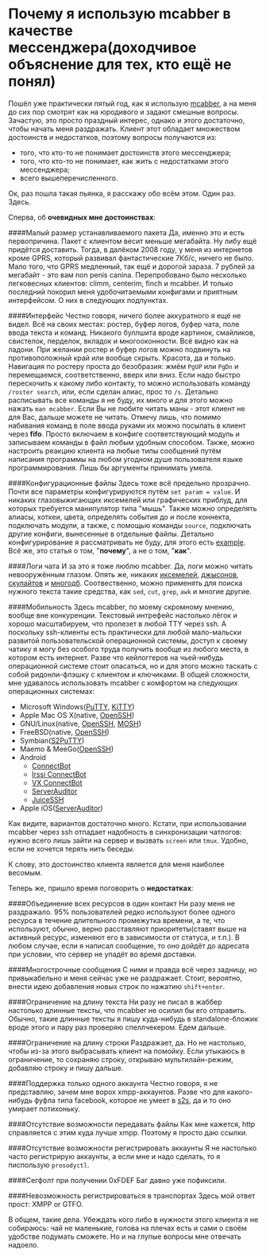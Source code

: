 Почему я использую mcabber в качестве мессенджера(доходчивое объяснение для тех, кто ещё не понял)
==================================================================================================

Пошёл уже практически пятый год, как я использую [mcabber](http://mcabber.com), а на меня до сих пор смотрят как на юродивого и задают смешные вопросы. Зачастую, это просто праздный интерес, однако и этого достаточно, чтобы начать меня раздражать. Клиент этот обладает множеством достоинств и недостатков, поэтому вопросы получаются из: 

+ того, что кто-то не понимает достоинств этого мессенджера;
+ того, что кто-то не понимает, как жить с недостатками этого мессенджера;
+ всего вышеперечисленного.

Ок, раз пошла такая пьянка, я расскажу обо всём этом. Один раз. Здесь.

Сперва, об **очевидных мне достоинствах**:

####Малый размер устанавливаемого пакета
Да, именно это и есть первопричина. Пакет с клиентом весит меньше мегабайта. Ну либу ещё придётся доставить. Тогда, в далёком 2008 году, у меня из интернетов кроме GPRS, который развивал фантастические 7Кб/с, ничего не было. Мало того, что GPRS медленный, так ещё и дорогой зараза. 7 рублей за мегабайт - это вам non penis canina. Перепробовано было несколько легковесных клиентов: climm, centerim, finch и mcabber. И только последний покорил меня удобочитаемыми конфигами и приятным интерфейсом. О них в следующих подпунктах.

####Интерфейс
Честно говоря, ничего более аккуратного я ещё не видел. Всё на своих местах: ростер, буфер логов, буфер чата, поле ввода текста и команд. Никакого буллшита вроде картинок, смайликов, свистелок, перделок, вкладок и многооконности. Всё видно как на ладони. При желании ростер и буфер логов можно подвинуть на противоположный край или вообще скрыть. Красота, да и только. Навигация по ростеру проста до безобразия: жмём `PgUP` или `PgDn` и перемещаемся, соответственно, вверх или вниз. Если надо быстро перескочить к какому либо контакту, то можно использовать команду `/roster search`, или, если сделан алиас, прос то `/s`. Детально расписывать все команды я не буду, их много и для этого можно нажать `man mcabber`. Если Вы не любите читать маны - этот клиент не для Вас, дальше можете не читать. Отмечу лишь, что помимо набивания команд в поле ввода руками их можно посылать в клиент через **fifo**. Просто включаем в конфиге соответствующий модуль и записываем команды в файл любым удобным способом. Также, можно настроить реакцию клиента на любые типы сообщений путём написания программы на любом угодном душе пользователя языке программирования. Лишь бы аргументы принимать умела.

####Конфигурационные файлы
Здесь тоже всё предельно прозрачно. Почти все параметры конфигурируются путём `set param = value`. И никаких глазовыжигающих иксемелей или графических приблуд, для которых требуется манипулятор типа "мышь". Также можно определять алиасы, хоткеи, цвета, определять события до и после коннекта, подключать модули, а также, с помощью команды `source`, подключать другие конфиги, вынесенные в отдельные файлы. Детально конфигурирование я рассматривать не буду, для этого есть [example](https://bitbucket.org/McKael/mcabber-crew/raw/tip/mcabber/mcabberrc.example). Всё же, это статья о том, "**почему**", а не о том, "**как**".

####Логи чата
И за это я тоже люблю mcabber. Да, логи можно читать невооружённым глазом. Опять же, никаких [иксемелей](http://ru.wikipedia.org/wiki/Xml), [джысонов](http://ru.wikipedia.org/wiki/JSON), [скулайтов](http://ru.wikipedia.org/wiki/SQLite) и [многодб](http://ru.wikipedia.org/wiki/MongoDB). Соотвественно, можно применять для поиска нужного текста такие средства, как `sed`, `cut`, `grep`, `awk` и многие другие.

####Мобильность
Здесь mcabber, по моему скромному мнению, вообще вне конкуренции. Текстовый интрефейс настолько лёгок и хорошо масштабируем, что пролезет в любой TTY через ssh. А поскольку ssh-клиенты есть практически для любой мало-мальски развитой пользовательской операционной системы, доступ к своему чатику я могу без особого труда получить вообще из любого места, в котором есть интернет. Разве что кейлоггеров на чьей-нибудь операционной системе стоит опасаться, но и для этого можно таскать с собой ридонли-флэшку с клиентом и ключиками. В общей сложности, мне удавалось использовать mcabber с комфортом на следующих операционных системах:

+ Microsoft Windows([PuTTY](http://www.chiark.greenend.org.uk/~sgtatham/putty/download.html), [KiTTY](http://www.9bis.net/kitty/)) 
+ Apple Mac OS X(native, [OpenSSH](http://www.openssh.com/))
+ GNU/Linux(native, [OpenSSH](http://www.openssh.com/), [MOSH](http://mosh.mit.edu))
+ FreeBSD(native, [OpenSSH](http://www.openssh.com/))
+ Symbian([S2PuTTY](http://sourceforge.net/projects/s2putty/))
+ Maemo & MeeGo([OpenSSH](http://www.openssh.com/))
+ Android
    + [ConnectBot](https://play.google.com/store/apps/details?id=org.connectbot)
    + [Irssi ConnectBot](https://play.google.com/store/apps/details?id=org.woltage.irssiconnectbot)
    + [VX ConnectBot](https://play.google.com/store/apps/details?id=sk.vx.connectbot)
    + [ServerAuditor](https://play.google.com/store/apps/details?id=com.crystalnix.gloria)
    + [JuiceSSH](https://play.google.com/store/apps/details?id=com.sonelli.juicessh)
+ Apple iOS([ServerAuditor](https://itunes.apple.com/ru/app/id549039908?mt=8))

Как видите, вариантов достаточно много. Кстати, при использовании mcabber через ssh отпадает надобность в синхронизации чатлогов: нужно всего лишь зайти на сервер и вызвать `screen` или `tmux`. Удобно, если не хочется терять нить беседы.

К слову, это достоинство клиента является для меня наиболее весомым.


Теперь же, пришло время поговорить о **недостатках**:

####Объединение всех ресурсов в один контакт
Ни разу меня не раздражало. 95% пользователей редко используют более одного ресурса в течение длительного промежутка времени, а те, что используют, обычно, верно расставляют приоритеты(ставят выше на активный ресурс, изменяют его в зависимости от статуса, и т.п.). В любом случае, если я написал сообщение, то оно дойдёт до адресата при условии, что сервер не упадёт во время доставки.

####Многострочные сообщения
С ними и правда всё через задницу, но привыкабельно и меня сейчас уже не раздражает. Стоит, вероятно, внести идею добавления новых строк по нажатию `shift+enter`.

####Ограничение на длину текста
Ни разу не писал в жаббер настолько длинные тексты, что mcabber не осилил бы его отправить. Обычно, такие длинные тексты я пишу куда-нибудь в standalone-бложик вроде этого и пару раз проверяю спеллчекером. Едем дальше.

####Ограничение на длину строки
Раздражает, да. Но не настолько, чтобы из-за этого выбрасывать клиент на помойку. Если утыкаюсь в ограничение, то сохраняю строку, открываю мультилайн-режим, добавляю строку и пишу дальше.

####Поддержка только одного аккаунта
Честно говоря, я не представляю, зачем мне ворох xmpp-аккаунтов. Разве что для какого-нибудь фуфла типа facebook, которое не умеет в [s2s](http://jabberworld.info/Устройство_сети_Jabber), да и то оно умирает потихоньку.

####Отсутствие возможности передавать файлы
Как мне кажется, http справляется с этим куда лучше xmpp. Поэтому я просто даю ссылки.

####Отсутствие возможности регистрировать аккаунты
Я не настолько часто регистрирую аккаунты, а если мне и надо сделать, то я писпользую `prosodyctl`.

####Сегфолт при получении 0xFDEF
Баг давно уже пофиксили.

####Невозможность регистрироваться в транспортах
Здесь мой ответ прост: XMPP or GTFO.


В общем, такие дела. Убеждать кого либо в нужности этого клиента я не собираюсь: чай не маленькие, голова на плечах есть и сами о своём удобстве подумать сможете. Но и на глупые вопросы мне отвечать надоело.
